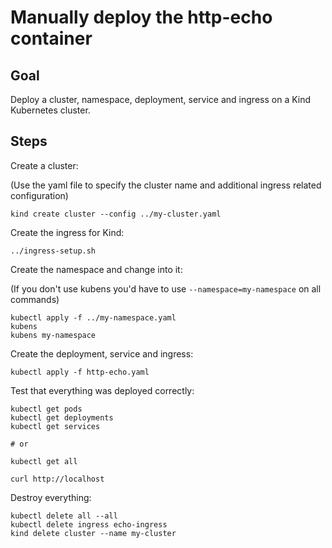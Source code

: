 # Manually deploy the http-echo container

## Goal

Deploy a cluster, namespace, deployment, service and ingress on a Kind Kubernetes cluster.

## Steps

Create a cluster:

(Use the yaml file to specify the cluster name and additional ingress related configuration)
```
kind create cluster --config ../my-cluster.yaml
```

Create the ingress for Kind:
```
../ingress-setup.sh
```

Create the namespace and change into it:

(If you don't use kubens you'd have to use `--namespace=my-namespace` on all commands)
```
kubectl apply -f ../my-namespace.yaml
kubens
kubens my-namespace
```

Create the deployment, service and ingress:
```
kubectl apply -f http-echo.yaml
```

Test that everything was deployed correctly:
```
kubectl get pods
kubectl get deployments
kubectl get services

# or

kubectl get all

curl http://localhost
```

Destroy everything:
```
kubectl delete all --all
kubectl delete ingress echo-ingress
kind delete cluster --name my-cluster
```
